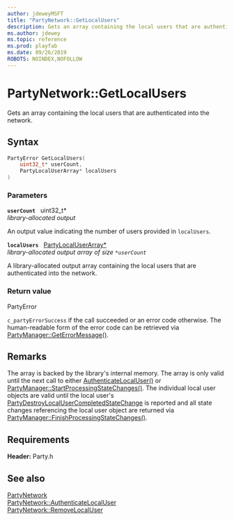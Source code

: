 ```yaml
---
author: jdeweyMSFT
title: "PartyNetwork::GetLocalUsers"
description: Gets an array containing the local users that are authenticated into the network.
ms.author: jdewey
ms.topic: reference
ms.prod: playfab
ms.date: 09/26/2019
ROBOTS: NOINDEX,NOFOLLOW
---
```


# PartyNetwork::GetLocalUsers  

Gets an array containing the local users that are authenticated into the network.  

## Syntax  
  
```cpp
PartyError GetLocalUsers(  
    uint32_t* userCount,  
    PartyLocalUserArray* localUsers  
)  
```  
  
### Parameters  
  
**`userCount`** &nbsp; uint32_t*  
*library-allocated output*  
  
An output value indicating the number of users provided in `localUsers`.  
  
**`localUsers`** &nbsp; [PartyLocalUserArray*](../../../typedefs.md)  
*library-allocated output array of size `*userCount`*  
  
A library-allocated output array containing the local users that are authenticated into the network.  
  
  
### Return value  
PartyError
  
```c_partyErrorSuccess``` if the call succeeded or an error code otherwise. The human-readable form of the error code can be retrieved via [PartyManager::GetErrorMessage()](../../PartyManager/methods/partymanager_geterrormessage.md).
  
## Remarks  
  
The array is backed by the library's internal memory. The array is only valid until the next call to either [AuthenticateLocalUser()](partynetwork_authenticatelocaluser.md) or [PartyManager::StartProcessingStateChanges()](../../PartyManager/methods/partymanager_startprocessingstatechanges.md). The individual local user objects are valid until the local user's [PartyDestroyLocalUserCompletedStateChange](../../../structs/partydestroylocalusercompletedstatechange.md) is reported and all state changes referencing the local user object are returned via [PartyManager::FinishProcessingStateChanges()](../../PartyManager/methods/partymanager_finishprocessingstatechanges.md).
  
## Requirements  
  
**Header:** Party.h
  
## See also  
[PartyNetwork](../partynetwork.md)  
[PartyNetwork::AuthenticateLocalUser](partynetwork_authenticatelocaluser.md)  
[PartyNetwork::RemoveLocalUser](partynetwork_removelocaluser.md)
  
  
